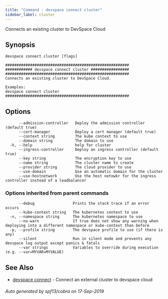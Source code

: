 ```yaml
---
title: "Command - devspace connect cluster"
sidebar_label: cluster
---
```



Connects an existing cluster to DevSpace Cloud

## Synopsis


```
devspace connect cluster [flags]
```

```
#######################################################
############ devspace connect cluster #################
#######################################################
Connects an existing cluster to DevSpace Cloud.

Examples:
devspace connect cluster 
#######################################################
```
## Options

```
      --admission-controller   Deploy the admission controller (default true)
      --cert-manager           Deploy a cert manager (default true)
      --context string         The kube context to use
      --domain string          The domain to use
  -h, --help                   help for cluster
      --ingress-controller     Deploy an ingress controller (default true)
      --key string             The encryption key to use
      --name string            The cluster name to create
      --provider string        The cloud provider to use
      --use-domain             Use an automatic domain for the cluster
      --use-hostnetwork        Use the host netowkr for the ingress controller instead of a loadbalancer
```

### Options inherited from parent commands

```
      --debug                 Prints the stack trace if an error occurs
      --kube-context string   The kubernetes context to use
  -n, --namespace string      The kubernetes namespace to use
      --no-warn               If true does not show any warning when deploying into a different namespace or kube-context than before
  -p, --profile string        The devspace profile to use (if there is any)
      --silent                Run in silent mode and prevents any devspace log output except panics & fatals
      --var strings           Variables to override during execution (e.g. --var=MYVAR=MYVALUE)
```

## See Also

* [devspace connect](/docs/cli/commands/devspace_connect)	 - Connect an external cluster to devspace cloud

###### Auto generated by spf13/cobra on 17-Sep-2019
